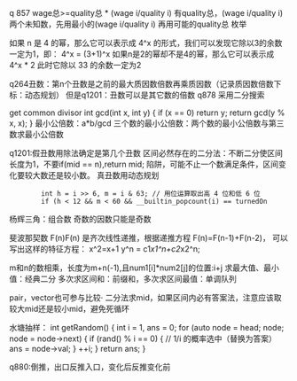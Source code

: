 q 857   wage总>=quality总 * (wage i/quality i)
有quality总，(wage i/quality i)两个未知数，先用最小的(wage i/quality i)
再用可能的quality总 枚举

如果 n 是 4 的幂，那么它可以表示成 4^x 
的形式，我们可以发现它除以3的余数一定为1，即：
4^x = (3+1)^x 
如果n是2的幂却不是4的幂，那么它可以表示成 4^x * 2 
此时它除以 33 的余数一定为2

q264丑数：第n个丑数是之前的最大质因数倍数再乘质因数（记录质因数倍数下标：动态规划）
但是q1201：丑数可以是其它数的倍数
q878
采用二分搜索

get common divisor
int gcd(int x, int y) {
    if (x == 0)
        return y;
    return gcd(y % x, x);
}
最小公倍数：a*b/gcd
三个数的最小公倍数：两个数的最小公倍数与第三数求最小公倍数

q1201:假丑数用除法确定是第几个丑数
区间必然存在的二分法：不断二分使区间长度为1，不要if(mid == n),return mid;
陷阱，可能不止一个数满足条件，区间变化要较大数还是较小数。
真丑数用动态规划

            int h = i >> 6, m = i & 63; // 用位运算取出高 4 位和低 6 位
            if (h < 12 && m < 60 && __builtin_popcount(i) == turnedOn

杨辉三角：组合数
奇数的因数只能是奇数

斐波那契数 F(n)F(n) 是齐次线性递推，根据递推方程 F(n)=F(n-1)+F(n-2)，
可以写出这样的特征方程：
x^2=x+1
y^n = c1*x1^n+c2*x2^n;

m和n的数相乘，长度为m+n(-1),且num1[i]*num2[j]的位置:i+j
求最大值、最小值：经典二分
多次求区间和：前缀和，多次求区间最值：单调队列

pair，vector也可参与比较·
二分法求mid，如果区间内必有答案法，注意应该取较大mid还是较小mid，避免死循环

水塘抽样：
   int getRandom() {
        int i = 1, ans = 0;
        for (auto node = head; node; node = node->next) {
            if (rand() % i == 0) { // 1/i 的概率选中（替换为答案）
                ans = node->val;
            }
            ++i;
        }
        return ans;
    }

q880:倒推，出口反推入口，变化后反推变化前
